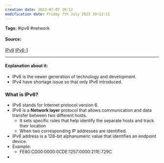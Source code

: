 ```yaml
---
creation date: 2023-07-07 19:12
modification date: Friday 7th July 2023 19:12:11
---
```


**Tags:** #ipv6 #network 

#### Source:
[IPv6](https://www.geeksforgeeks.org/what-is-ipv6/)
[IPv6-1](https://www.cloudns.net/blog/what-is-an-ipv6-address/)

--------------------------------------

#### Explanation about it:

* IPv6 is the newer generation of technology and development.
* IPv4 have shortage issue so that only IPv6 introduced.


### What is IPv6?

* IPv6 stands for Internet protocol version 6.
* IPv6 is a **Network layer** protocol that allows communication and data transfer between two different hosts.
	* It sets specific rules that help identify the separate hosts and track their location
	* When two corresponding IP addresses are identified.
* IPv6 address is a 128-bit alphanumeric value that identifies an endpoint device.
* Example:
	* FE80:CD00:0000:0CDE:1257:0000:211E:729C
* 